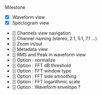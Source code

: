Milestone
 - [x] Waveform view
 - [x] Spectogram view
 - [] Channels view navigation
 - [] Channel naming (stereo, 2.1, 5.1, 7.1 ...)
 - [] Zoom in/out
 - [] Metadata view
 - [] RMS and Peak in waveform view
 - [] Option : normalize
 - [] Option :  FFT dB threshold
 - [] Option : FFT window type
 - [] Option : FFT side smoothing
 - [] Option : FFT logarithmic scale
 - [] Option : Waveform envelope ?
